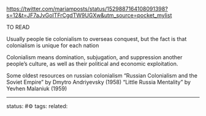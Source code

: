 https://twitter.com/mariamposts/status/1529887164108091398?s=12&t=JF7aJvGoITFrCgdTW9UGXw&utm_source=pocket_mylist

TO READ

Usually people tie colonialism to overseas conquest, but the fact is that colonialism is unique for each nation

Colonialism means domination, subjugation, and suppression another people’s culture, as well as their political and economic exploitation.

Some oldest resources on russian colonialism 
“Russian Colonialism and the Soviet Empire” by Dmytro Andriyevsky (1958)
“Little Russia Mentality” by Yevhen Malaniuk (1959)



---
status: #⚙️ 
tags: 
related: 